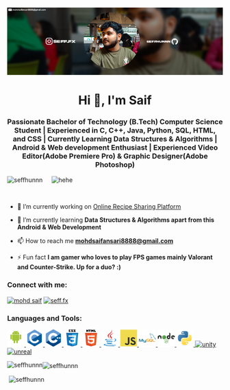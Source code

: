 ![logo](https://github.com/seffhunnn/seffhunnn/blob/main/Untitled-1.jpg)
<h1 align="center">Hi 👋, I'm Saif</h1>
<h3 align="center">Passionate Bachelor of Technology (B.Tech) Computer Science Student | Experienced in C, C++, Java, Python, SQL, HTML, and CSS | Currently Learning Data Structures & Algorithms | Android & Web development Enthusiast | Experienced Video Editor(Adobe Premiere Pro) & Graphic Designer(Adobe Photoshop)</h3>

<img align="right" alt="hehe" width="400" src="https://imgs.search.brave.com/3vAIlBHv3qSL2_mgml1gDqazBay_ShIdUemm1BVZjZA/rs:fit:860:0:0:0/g:ce/aHR0cHM6Ly9tZWRp/YTEuZ2lwaHkuY29t/L21lZGlhL0hnbGd4/N2h2Mk5ZY0FOTDA3/Ti8yMDAuZ2lmP2Np/ZD03OTBiNzYxMTAw/YThzYmdidTVobGl5/a2s2aWQ3M2Mzbmd0/d3lwaGJ5eTM1emFn/czMmZXA9djFfZ2lm/c19zZWFyY2gmcmlk/PTIwMC5naWYmY3Q9/Zw.gif">

<p align="left"> <img src="https://komarev.com/ghpvc/?username=seffhunnn&label=Profile%20views&color=0e75b6&style=flat" alt="seffhunnn" /> </p>

<p align="left"> <a href="https://twitter.com/" target="blank"><img src="https://img.shields.io/twitter/follow/?logo=twitter&style=for-the-badge" alt="" /></a> </p>

- 🔭 I’m currently working on [Online Recipe Sharing Platform](https://github.com/seffhunnn/Online-Recipe-Sharing-Platform)

- 🌱 I’m currently learning **Data Structures & Algorithms apart from this Android & Web Development**

- 📫 How to reach me **mohdsaifansari8888@gmail.com**

- ⚡ Fun fact **I am gamer who loves to play FPS games mainly Valorant and Counter-Strike. Up for a duo? :)**

<h3 align="left">Connect with me:</h3>
<p align="left">
<a href="https://linkedin.com/in/mohd saif" target="blank"><img align="center" src="https://raw.githubusercontent.com/rahuldkjain/github-profile-readme-generator/master/src/images/icons/Social/linked-in-alt.svg" alt="mohd saif" height="30" width="40" /></a>
<a href="https://instagram.com/seff.fx" target="blank"><img align="center" src="https://raw.githubusercontent.com/rahuldkjain/github-profile-readme-generator/master/src/images/icons/Social/instagram.svg" alt="seff.fx" height="30" width="40" /></a>
</p>

<h3 align="left">Languages and Tools:</h3>
<p align="left"> <a href="https://developer.android.com" target="_blank" rel="noreferrer"> <img src="https://raw.githubusercontent.com/devicons/devicon/master/icons/android/android-original-wordmark.svg" alt="android" width="40" height="40"/> </a> <a href="https://www.cprogramming.com/" target="_blank" rel="noreferrer"> <img src="https://raw.githubusercontent.com/devicons/devicon/master/icons/c/c-original.svg" alt="c" width="40" height="40"/> </a> <a href="https://www.w3schools.com/cpp/" target="_blank" rel="noreferrer"> <img src="https://raw.githubusercontent.com/devicons/devicon/master/icons/cplusplus/cplusplus-original.svg" alt="cplusplus" width="40" height="40"/> </a> <a href="https://www.w3schools.com/css/" target="_blank" rel="noreferrer"> <img src="https://raw.githubusercontent.com/devicons/devicon/master/icons/css3/css3-original-wordmark.svg" alt="css3" width="40" height="40"/> </a> <a href="https://www.w3.org/html/" target="_blank" rel="noreferrer"> <img src="https://raw.githubusercontent.com/devicons/devicon/master/icons/html5/html5-original-wordmark.svg" alt="html5" width="40" height="40"/> </a> <a href="https://www.java.com" target="_blank" rel="noreferrer"> <img src="https://raw.githubusercontent.com/devicons/devicon/master/icons/java/java-original.svg" alt="java" width="40" height="40"/> </a> <a href="https://developer.mozilla.org/en-US/docs/Web/JavaScript" target="_blank" rel="noreferrer"> <img src="https://raw.githubusercontent.com/devicons/devicon/master/icons/javascript/javascript-original.svg" alt="javascript" width="40" height="40"/> </a> <a href="https://www.mysql.com/" target="_blank" rel="noreferrer"> <img src="https://raw.githubusercontent.com/devicons/devicon/master/icons/mysql/mysql-original-wordmark.svg" alt="mysql" width="40" height="40"/> </a> <a href="https://nodejs.org" target="_blank" rel="noreferrer"> <img src="https://raw.githubusercontent.com/devicons/devicon/master/icons/nodejs/nodejs-original-wordmark.svg" alt="nodejs" width="40" height="40"/> </a> <a href="https://www.python.org" target="_blank" rel="noreferrer"> <img src="https://raw.githubusercontent.com/devicons/devicon/master/icons/python/python-original.svg" alt="python" width="40" height="40"/> </a> <a href="https://unity.com/" target="_blank" rel="noreferrer"> <img src="https://www.vectorlogo.zone/logos/unity3d/unity3d-icon.svg" alt="unity" width="40" height="40"/> </a> <a href="https://unrealengine.com/" target="_blank" rel="noreferrer"> <img src="https://raw.githubusercontent.com/kenangundogan/fontisto/036b7eca71aab1bef8e6a0518f7329f13ed62f6b/icons/svg/brand/unreal-engine.svg" alt="unreal" width="40" height="40"/> </a> </p>

<p><img align="left" src="https://github-readme-stats.vercel.app/api/top-langs/?username=seffhunnn&layout=compact" alt="seffhunnn" /></p>
<p><img align="center" src="https://github-readme-streak-stats.herokuapp.com/?user=seffhunnn&" alt="seffhunnn" /></p>
<p>&nbsp;<img align="center" src="https://github-readme-stats.vercel.app/api?username=seffhunnn&show_icons=true&locale=en" alt="seffhunnn" /></p>




